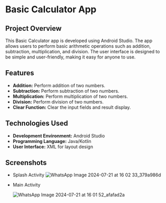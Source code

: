 # Basic Calculator App

## Project Overview

This Basic Calculator app is developed using Android Studio. The app allows users to perform basic arithmetic operations such as addition, subtraction, multiplication, and division. The user interface is designed to be simple and user-friendly, making it easy for anyone to use.

## Features

- **Addition:** Perform addition of two numbers.
- **Subtraction:** Perform subtraction of two numbers.
- **Multiplication:** Perform multiplication of two numbers.
- **Division:** Perform division of two numbers.
- **Clear Function:** Clear the input fields and result display.

## Technologies Used

- **Development Environment:** Android Studio
- **Programming Language:** Java/Kotlin
- **User Interface:** XML for layout design

## Screenshots

- Splash Activity
  ![WhatsApp Image 2024-07-21 at 16 02 33_379a986d](https://github.com/user-attachments/assets/8d1aa135-5070-4f19-9984-84396e6ac138)

- Main Activity

  ![WhatsApp Image 2024-07-21 at 16 01 52_afafad2a](https://github.com/user-attachments/assets/532ef272-f578-47a5-b9c1-a27441e14a0d)



